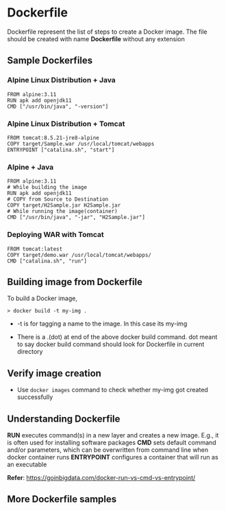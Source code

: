 # Dockerfile

Dockerfile represent the list of steps to create a Docker image. The file should be created with name **Dockerfile** without any extension

## Sample Dockerfiles

### Alpine Linux Distribution + Java

```
FROM alpine:3.11
RUN apk add openjdk11
CMD ["/usr/bin/java", "-version"]
```

### Alpine Linux Distribution + Tomcat
```
FROM tomcat:8.5.21-jre8-alpine
COPY target/Sample.war /usr/local/tomcat/webapps
ENTRYPOINT ["catalina.sh", "start"]
```

### Alpine + Java

```
FROM alpine:3.11
# While building the image
RUN apk add openjdk11
# COPY from Source to Destination
COPY target/H2Sample.jar H2Sample.jar
# While running the image(container)
CMD ["/usr/bin/java", "-jar", "H2Sample.jar"]
```

### Deploying WAR with Tomcat

```
FROM tomcat:latest
COPY target/demo.war /usr/local/tomcat/webapps/
CMD ["catalina.sh", "run"]
```

## Building image from Dockerfile

To build a Docker image, 

```
> docker build -t my-img .
```

* -t is for tagging a name to the image. In this case its my-img

* There is a .(dot) at end of the above docker build command. dot meant to say docker build command should look for Dockerfile in current directory

## Verify image creation

* Use `docker images` command to check whether my-img got created successfully


## Understanding Dockerfile

**RUN** executes command(s) in a new layer and creates a new image. E.g., it is often used for installing software packages
**CMD** sets default command and/or parameters, which can be overwritten from command line when docker container runs
**ENTRYPOINT** configures a container that will run as an executable

**Refer**: https://goinbigdata.com/docker-run-vs-cmd-vs-entrypoint/

## More Dockerfile samples




